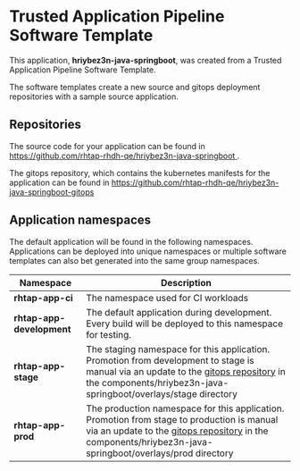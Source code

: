 # Trusted Application Pipeline Software Template

This application, **hriybez3n-java-springboot**, was created from a Trusted Application Pipeline Software Template.

The software templates create a new source and gitops deployment repositories with a sample source application. 

## Repositories

The source code for your application can be found in [https://github.com/rhtap-rhdh-qe/hriybez3n-java-springboot ](https://github.com/rhtap-rhdh-qe/hriybez3n-java-springboot ).
 
The gitops repository, which contains the kubernetes manifests for the application can be found in 
[https://github.com/rhtap-rhdh-qe/hriybez3n-java-springboot-gitops ](https://github.com/rhtap-rhdh-qe/hriybez3n-java-springboot-gitops ) 

## Application namespaces 

The default application will be found in the following namespaces. Applications can be deployed into unique namespaces or multiple software templates can also bet generated into the same group namespaces.  

|  Namespace   |  Description   |  
| -------- | -------- |
| **rhtap-app-ci** | The namespace used for CI workloads |
| **rhtap-app-development** | The default application during development. Every build will be deployed to this namespace for testing. |
| **rhtap-app-stage** | The staging namespace for this application. Promotion from development to stage is manual via an update to the [gitops repository](https://github.com/rhtap-rhdh-qe/hriybez3n-java-springboot-gitops ) in the components/hriybez3n-java-springboot/overlays/stage directory |
| **rhtap-app-prod** | The production namespace for this application. Promotion from stage to production is manual via an update to the [gitops repository](https://github.com/rhtap-rhdh-qe/hriybez3n-java-springboot-gitops ) in the components/hriybez3n-java-springboot/overlays/prod directory |